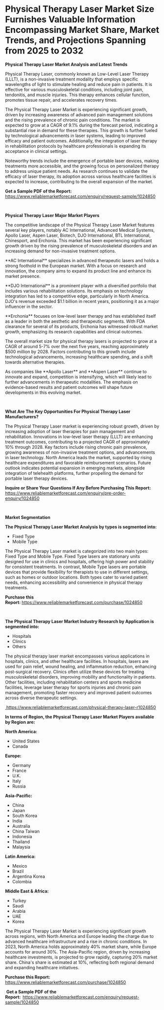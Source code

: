 <p><h1>Physical Therapy Laser Market Size Furnishes Valuable Information Encompassing Market Share, Market Trends, and Projections Spanning from 2025 to 2032</h1></p><p><strong>Physical Therapy Laser Market Analysis and Latest Trends</strong></p>
<p><p>Physical Therapy Laser, commonly known as Low-Level Laser Therapy (LLLT), is a non-invasive treatment modality that employs specific wavelengths of light to stimulate healing and reduce pain in patients. It is effective for various musculoskeletal conditions, including joint pain, tendonitis, and muscle injuries. This therapy enhances cellular function, promotes tissue repair, and accelerates recovery times.</p><p>The Physical Therapy Laser Market is experiencing significant growth, driven by increasing awareness of advanced pain management solutions and the rising prevalence of chronic pain conditions. The market is expected to grow at a CAGR of 9.1% during the forecast period, indicating a substantial rise in demand for these therapies. This growth is further fueled by technological advancements in laser systems, leading to improved efficacy and patient outcomes. Additionally, the integration of laser therapy in rehabilitation protocols by healthcare professionals is expanding its acceptance in clinical settings.</p><p>Noteworthy trends include the emergence of portable laser devices, making treatments more accessible, and the growing focus on personalized therapy to address unique patient needs. As research continues to validate the efficacy of laser therapy, its adoption across various healthcare facilities is expected to increase, contributing to the overall expansion of the market.</p></p>
<p><strong>Get a Sample PDF of the Report:&nbsp;</strong> <a href="https://www.reliablemarketforecast.com/enquiry/request-sample/1024850?utm_campaign=2293&utm_medium=2&utm_source=Github&utm_content=ia&utm_term=16042025&utm_id=physical-therapy-laser">https://www.reliablemarketforecast.com/enquiry/request-sample/1024850</a></p>
<p>&nbsp;</p>
<p><strong>Physical Therapy Laser Major Market Players</strong></p>
<p><p>The competitive landscape of the Physical Therapy Laser Market features several key players, notably AC International, Advanced Medical Systems, Apollo Laser, Aspen Laser, Biotech, DJO International, BTL International, Chinesport, and Erchonia. This market has been experiencing significant growth driven by the rising prevalence of musculoskeletal disorders and an increasing demand for non-invasive treatment options.</p><p>**AC International** specializes in advanced therapeutic lasers and holds a strong foothold in the European market. With a focus on research and innovation, the company aims to expand its product line and enhance its market presence.</p><p>**DJO International** is a prominent player with a diversified portfolio that includes various rehabilitation solutions. Its emphasis on technology integration has led to a competitive edge, particularly in North America. DJO's revenue exceeded $1.1 billion in recent years, positioning it as a major influencer in the sector.</p><p>**Erchonia** focuses on low-level laser therapy and has established itself as a leader in both the aesthetic and therapeutic segments. With FDA clearance for several of its products, Erchonia has witnessed robust market growth, emphasizing its research capabilities and clinical outcomes.</p><p>The overall market size for physical therapy lasers is projected to grow at a CAGR of around 5-7% over the next five years, reaching approximately $500 million by 2028. Factors contributing to this growth include technological advancements, increasing healthcare spending, and a shift towards alternative therapies.</p><p>As companies like **Apollo Laser** and **Aspen Laser** continue to innovate and expand, competition is intensifying, which will likely lead to further advancements in therapeutic modalities. The emphasis on evidence-based results and patient outcomes will shape future developments in this evolving market.</p></p>
<p>&nbsp;</p>
<p><strong>What Are The Key Opportunities For Physical Therapy Laser Manufacturers?</strong></p>
<p><p>The Physical Therapy Laser market is experiencing robust growth, driven by increasing adoption of laser therapies for pain management and rehabilitation. Innovations in low-level laser therapy (LLLT) are enhancing treatment outcomes, contributing to a projected CAGR of approximately 10% through 2028. Key factors include rising chronic pain prevalence, growing awareness of non-invasive treatment options, and advancements in laser technology. North America leads the market, supported by rising healthcare expenditures and favorable reimbursement scenarios. Future outlook indicates potential expansion in emerging markets, alongside integration of telehealth platforms, further propelling the demand for portable laser therapy devices.</p></p>
<p><strong>Inquire or Share Your Questions If Any Before Purchasing This Report:</strong> <a href="https://www.reliablemarketforecast.com/enquiry/pre-order-enquiry/1024850?utm_campaign=2293&utm_medium=2&utm_source=Github&utm_content=ia&utm_term=16042025&utm_id=physical-therapy-laser">https://www.reliablemarketforecast.com/enquiry/pre-order-enquiry/1024850</a></p>
<p>&nbsp;</p>
<p><strong>Market Segmentation</strong></p>
<p><strong>The Physical Therapy Laser Market Analysis by types is segmented into:</strong></p>
<p><ul><li>Fixed Type</li><li>Mobile Type</li></ul></p>
<p><p>The Physical Therapy Laser market is categorized into two main types: Fixed Type and Mobile Type. Fixed Type lasers are stationary units designed for use in clinics and hospitals, offering high power and stability for consistent treatments. In contrast, Mobile Type lasers are portable devices that provide flexibility for therapists to use in different settings, such as homes or outdoor locations. Both types cater to varied patient needs, enhancing accessibility and convenience in physical therapy treatments.</p></p>
<p><strong>Purchase this Report:&nbsp;</strong><a href="https://www.reliablemarketforecast.com/purchase/1024850?utm_campaign=2293&utm_medium=2&utm_source=Github&utm_content=ia&utm_term=16042025&utm_id=physical-therapy-laser">https://www.reliablemarketforecast.com/purchase/1024850</a></p>
<p>&nbsp;</p>
<p><strong>The Physical Therapy Laser Market Industry Research by Application is segmented into:</strong></p>
<p><ul><li>Hospitals</li><li>Clinics</li><li>Others</li></ul></p>
<p><p>The physical therapy laser market encompasses various applications in hospitals, clinics, and other healthcare facilities. In hospitals, lasers are used for pain relief, wound healing, and inflammation reduction, enhancing post-surgical recovery. Clinics often utilize these devices for treating musculoskeletal disorders, improving mobility and functionality in patients. Other facilities, including rehabilitation centers and sports medicine facilities, leverage laser therapy for sports injuries and chronic pain management, promoting faster recovery and improved patient outcomes across diverse therapeutic settings.</p></p>
<p><a href="https://www.reliablemarketforecast.com/physical-therapy-laser-r1024850?utm_campaign=2293&utm_medium=2&utm_source=Github&utm_content=ia&utm_term=16042025&utm_id=physical-therapy-laser">&nbsp;https://www.reliablemarketforecast.com/physical-therapy-laser-r1024850</a></p>
<p><strong>In terms of Region, the Physical Therapy Laser Market Players available by Region are:</strong></p>
<p>
    <p> <strong> North America: </strong>
        <ul>
            <li>United States</li>
            <li>Canada</li>
        </ul>
        </p> 
    <p> <strong> Europe: </strong>
        <ul>
            <li>Germany</li>
            <li>France</li>
            <li>U.K.</li>
            <li>Italy</li>
            <li>Russia</li>
        </ul>
        </p> 
    <p> <strong> Asia-Pacific: </strong>
        <ul>
            <li>China</li>
            <li>Japan</li>
            <li>South Korea</li>
            <li>India</li>
            <li>Australia</li>
            <li>China Taiwan</li>
            <li>Indonesia</li>
            <li>Thailand</li>
            <li>Malaysia</li>
        </ul>
        </p> 
    <p> <strong> Latin America: </strong>
        <ul>
            <li>Mexico</li>
            <li>Brazil</li>
            <li>Argentina Korea</li>
            <li>Colombia</li>
        </ul>
        </p> 
    <p> <strong> Middle East & Africa: </strong>
        <ul>
            <li>Turkey</li>
            <li>Saudi</li>
            <li>Arabia</li>
            <li>UAE</li>
            <li>Korea</li>
        </ul>
    </p>
    </p>
<p><p>The Physical Therapy Laser Market is experiencing significant growth across regions, with North America and Europe leading the charge due to advanced healthcare infrastructure and a rise in chronic conditions. In 2023, North America holds approximately 40% market share, while Europe accounts for around 30%. The Asia-Pacific region, driven by increasing healthcare investments, is projected to grow rapidly, capturing 20% market share. China's share is estimated at 10%, reflecting both regional demand and expanding healthcare initiatives.</p></p>
<p><strong>Purchase this Report: </strong><a href="https://www.reliablemarketforecast.com/purchase/1024850?utm_campaign=2293&utm_medium=2&utm_source=Github&utm_content=ia&utm_term=16042025&utm_id=physical-therapy-laser">https://www.reliablemarketforecast.com/purchase/1024850</a></p>
<p>&nbsp;<strong>Get a Sample PDF of the Report:&nbsp;&nbsp;</strong><a href="https://www.reliablemarketforecast.com/enquiry/request-sample/1024850?utm_campaign=2293&utm_medium=2&utm_source=Github&utm_content=ia&utm_term=16042025&utm_id=physical-therapy-laser">https://www.reliablemarketforecast.com/enquiry/request-sample/1024850</a></p>
<p><strong></strong></p>
<p><p></p><p></p><p></p></p>